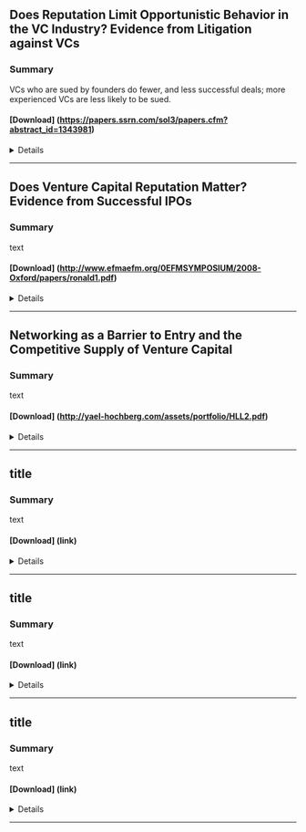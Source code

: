 

## Does Reputation Limit Opportunistic Behavior in the VC Industry? Evidence from Litigation against VCs

### Summary

VCs who are sued by founders do fewer, and less successful deals; more experienced VCs are less likely to be sued.

#### [Download] (https://papers.ssrn.com/sol3/papers.cfm?abstract_id=1343981)


<details>

### Journal of Finance, 2012

### Authors
* Vladimir A. Atanasov - College of William and Mary 
* Vladimir I. Ivanov - US Securities & Exchange Commission
* Kate Litvak - Northwestern University 

### <summary>Abstract</summary>

> We examine the role of reputation in limiting opportunistic behavior by venture capitalists towards four types of counterparties: entrepreneurs, investors, other VCs, and buyers of VC-backed startups. Using a hand-collected database of lawsuits, we document that more reputable VCs (i.e., VCs that are older, have more deals and funds under management, and syndicate with larger networks of VCs) are less likely to be litigated. We also find that litigated VCs suffer declines in future business relative to matched peers. These declines are larger for more reputable VCs, and for VCs that are defendants to multiple lawsuits or sued by entrepreneurs.
</details>

---


## Does Venture Capital Reputation Matter? Evidence from Successful IPOs

### Summary

text

#### [Download] (http://www.efmaefm.org/0EFMSYMPOSIUM/2008-Oxford/papers/ronald1.pdf)


<details>

### Paper, European Finance Management Association Annual Symposium, 2008

### Authors
* Vladimir I. Ivanov - University of Kansas
* C.N.V. Krishnan - Case Western Reserve University
* Ronald W. Masulis - Vanderbilt University
* Ajai K. Singh - Case Western Reserve University


### <summary>Abstract</summary>

> Venture capitalist (VC) reputation is a valuable trait, which yields important competitive benefits. Yet a generally accepted measure is lacking. To address this need, we investigate the relation of alternative VC reputation measures to especially successful venture investments, namely IPOs and post-IPO long-run firm performance. Post-IPO firm performance is measured by three well known standards: industry-adjusted operating performance, market- to-book ratio, and long-run listing survival. We find that a VC’s market share of VC-backed IPOs has the strongest and most consistent positive association with these post-IPO long-run performance metrics and with the frequency with which a VC’s portfolio firms subsequently successfully go public. We also explore the relation between VC reputation and private equity networks, IPO demand, post-IPO VC involvement and corporate governance. We find that more reputable VCs excel on all these dimensions, which helps explain why firms backed by more reputable VCs have greater IPO success and better post-IPO performance.
</details>

---

## Networking as a Barrier to Entry and the Competitive Supply of Venture Capital

### Summary

text

#### [Download] (http://yael-hochberg.com/assets/portfolio/HLL2.pdf)


<details>

### Journal of Finance, 2010

### Authors
* Yael Hochberg - Rice University/NBER


### <summary>Abstract</summary>

> We examine whether strong networks among incumbent venture capitalists (VCs) in local markets help restrict entry by outside VCs, thus improving incumbents’ bargaining power over entrepreneurs. More densely networked markets experience less entry, with a one-standard deviation increase in network ties among incumbents reducing entry by approximately one-third. Entrants with established ties to target- market incumbents appear able to overcome this barrier to entry; in turn, incumbents react strategically to an increased threat of entry by freezing out any incumbents who facilitate entry into their market. Incumbents appear to benefit from reduced entry by paying lower prices for their deals.
</details>

---

## title

### Summary

text

#### [Download] (link)


<details>

### source

### Authors
* people


### <summary>Abstract</summary>

> abstract
</details>

---

## title

### Summary

text

#### [Download] (link)


<details>

### source

### Authors
* people


### <summary>Abstract</summary>

> abstract
</details>

---

## title

### Summary

text

#### [Download] (link)


<details>

### source

### Authors
* people


### <summary>Abstract</summary>

> abstract
</details>

---
